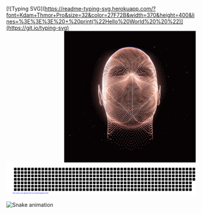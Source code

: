 
[![Typing SVG](https://readme-typing-svg.herokuapp.com/?font=Kdam+Thmor+Pro&size=32&color=27F72B&width=370&height=400&lines=%3E%3E%3E%20+%20print(%22Hello%20World%20%20%22)](https://git.io/typing-svg)
<img align="right" alt="GIF" src="c5f06cb3309393f3922761354b7304e3.gif" width="350"/>
<br><br><br>


![gitartwork](gitartwork.svg)



![Snake animation](https://github.com/khasanovmma/khasanovmma/blob/output/github-contribution-grid-snake.svg)
